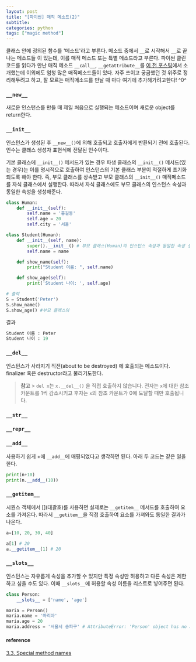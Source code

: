 ```yaml
---
layout: post
title: "[파이썬] 매직 메소드(2)"
subtitle:
categories: python
tags: ["magic method"]
---
```


클래스 안에 정의된 함수를 '메소드'라고 부른다. 메소드 중에서 `__`로 시작해서 `__`로 끝나는 메소드들 이 있는데, 이를 매직 메소드 또는 특별 메소드라고 부른다.
파이썬 클린코드를 읽다가 만난 매직 메소드 `__call__`, `__getattribute__`를 [이 전 포스팅](https://aohus.github.io/python/2022/04/13/python-magic-method-1.html)에서 소개했는데 이외에도 엄청 많은 매직메소드들이 있다.
자주 쓰이고 궁금했던 것 위주로 정리해두려고 하고, 잘 모르는 매직메소드를 만날 때 마다 여기에 추가해가려고한다! ^0^

### `__new__`

새로운 인스턴스를 만들 때 제일 처음으로 실행되는 메소드이며 새로운 object를 return한다.

### `__init__`

인스턴스가 생성된 후 `__new__()`에 의해 호출되고 호출자에게 반환되기 전에 호출된다. 인수는 클래스 생성자 표현식에 전달된 인수이다.

기본 클래스에 `__init__()` 메서드가 있는 경우 파생 클래스의 `__init__()` 메서드(있는 경우)는 이를 명시적으로 호출하여 인스턴스의 기본 클래스 부분이 적절하게 초기화되도록 해야 한다. 즉, 부모 클래스를 상속받고 부모 클래스의 `__init__()` 매직메소드를 자식 클래스에서 실행한다. 따라서 자식 클래스에도 부모 클래스의 인스턴스 속성과 동일한 속성을 생성해준다.

```python
class Human:
	def __init__(self):
		self.name = '홍길동'
		self.age = 20
		self.city = '서울'

class Student(Human):
	def __init__(self, name):
		super().__init__() # 부모 클래스(Human)의 인스턴스 속성과 동일한 속성 생성
		self.name = name

	def show_name(self):
		print("Student 이름: ", self.name)

	def show_age(self):
		print('Student 나이: ', self.age)

# 출력
S = Student('Peter')
S.show_name()
S.show_age() #부모 클래스의
```

결과

```python
Student 이름 : Peter
Student 나이 : 19
```

### `__del__`

인스턴스가 사라지기 직전(about to be destroyed) 에 호출되는 메소드이다. finalizer 혹은 destructor라고 불리기도한다.

> **참고** > `del x`는 `x.__del__()` 을 직접 호출하지 않습니다. 전자는 `x`에 대한 참조 카운트를 1씩 감소시키고 후자는 `x`의 참조 카운트가 0에 도달할 때만 호출됩니다.

### `__str__`

### `__repr__`

### `__add__`

사용하기 쉽게 +에 `__add__`에 매핑되었다고 생각하면 된다. 아래 두 코드는 같은 일을 한다.

```python
print(n+10)
print(n.__add__(10))
```

### `__getitem__`

시퀀스 객체에서 \[\](대괄호)를 사용하면 실제로는 `__getitem__` 메서드를 호출하여 요소를 가져온다. 따라서 `__getitem__`을 직접 호출하여 요소를 가져와도 동일한 결과가 나온다.

```python
a=[10, 20, 30, 40]

a[1] # 20
a.__getitem__(1) # 20
```

### `__slots__`
인스턴스는 자유롭게 속성을 추가할 수 있지만 특정 속성만 허용하고 다른 속성은 제한하고 싶을 수도 있다. 이때 `__slots__`에 허용할 속성 이름을 리스트로 넣어주면 된다. 

```python
class Person:
	__slots__ = ['name', 'age']

maria = Person()
maria.name = '마리아'
maria.age = 20 
maria.address = '서울시 송파구' # AttributeError: 'Person' object has no attribute 'address'
```

#### reference

[3.3. Special method names](https://docs.python.org/3/reference/datamodel.html#special-method-names)
